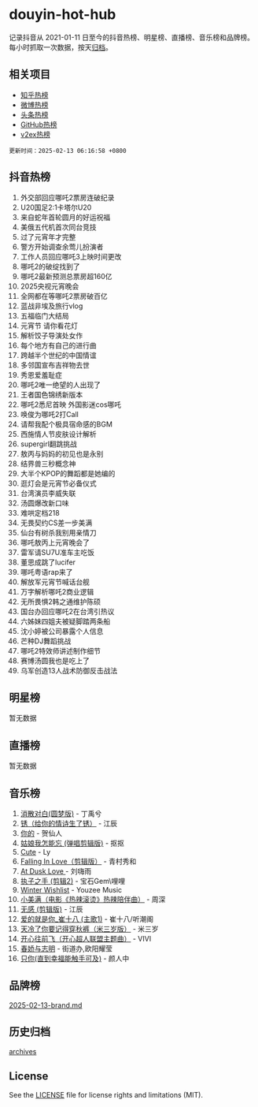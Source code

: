 # douyin-hot-hub

记录抖音从 2021-01-11 日至今的抖音热榜、明星榜、直播榜、音乐榜和品牌榜。每小时抓取一次数据，按天[归档](archives)。

## 相关项目

- [知乎热榜](https://github.com/lonnyzhang423/zhihu-hot-hub)
- [微博热榜](https://github.com/lonnyzhang423/weibo-hot-hub)
- [头条热榜](https://github.com/lonnyzhang423/toutiao-hot-hub)
- [GitHub热榜](https://github.com/lonnyzhang423/github-hot-hub)
- [v2ex热榜](https://github.com/lonnyzhang423/v2ex-hot-hub)


`更新时间：2025-02-13 06:16:58 +0800`

## 抖音热榜

1. 外交部回应哪吒2票房连破纪录
1. U20国足2:1卡塔尔U20
1. 来自蛇年首轮圆月的好运祝福
1. 美俄五代机首次同台竞技
1. 过了元宵年才完整
1. 警方开始调查余莺儿扮演者
1. 工作人员回应哪吒3上映时间更改
1. 哪吒2的破绽找到了
1. 哪吒2最新预测总票房超160亿
1. 2025央视元宵晚会
1. 全网都在等哪吒2票房破百亿
1. 蓝战非埃及旅行vlog
1. 五福临门大结局
1. 元宵节 请你看花灯
1. 解析饺子导演处女作
1. 每个地方有自己的进行曲
1. 跨越半个世纪的中国情谊
1. 多邻国宣布吉祥物去世
1. 秀恩爱羞耻症
1. 哪吒2唯一绝望的人出现了
1. 王者国色锦绣新版本
1. 哪吒2悉尼首映 外国影迷cos哪吒
1. 唤俊为哪吒2打Call
1. 请帮我配个极具宿命感的BGM
1. 西施情人节皮肤设计解析
1. supergirl翻跳挑战
1. 敖丙与妈妈的初见也是永别
1. 结界兽三秒概念神
1. 大半个KPOP的舞蹈都是她编的
1. 逛灯会是元宵节必备仪式
1. 台湾演员李威失联
1. 汤圆爆改新口味
1. 难哄定档218
1. 无畏契约CS差一步美满
1. 仙台有树杀我别用亲情刀
1. 哪吒敖丙上元宵晚会了
1. 雷军请SU7U准车主吃饭
1. 董思成跳了lucifer
1. 哪吒粤语rap来了
1. 解放军元宵节喊话台舰
1. 万字解析哪吒2商业逻辑
1. 无所畏惧2韩之通维护陈硕
1. 国台办回应哪吒2在台湾引热议
1. 六姊妹四姐夫被疑脚踏两条船
1. 沈小婷被公司暴露个人信息
1. 芒种DJ舞蹈挑战
1. 哪吒2特效师讲述制作细节
1. 赛博汤圆我也是吃上了
1. 乌军创造13人战术防御反击战法

## 明星榜

暂无数据

## 直播榜

暂无数据

## 音乐榜

1. [消散对白(圆梦版)](https://sf3-cdn-tos.douyinstatic.com/obj/tos-cn-ve-2774/og4jB5I5IizzoZVAAAzWgBMAsMDWoArfwBOiFs) - 丁禹兮
1. [锈（给你的情诗生了锈）](https://sf5-hl-cdn-tos.douyinstatic.com/obj/tos-cn-ve-2774/o8a1PBtVqIYbPEGK6e5A4egedVMdm3fCIz6bbE) - 江辰
1. [你的](https://sf5-hl-cdn-tos.douyinstatic.com/obj/tos-cn-ve-2774/oYuIeKf42jB7sEV6B2upMdpYAgfrQWj0FeRegh) - 贺仙人
1. [姑娘我怎能忘 (弹唱剪辑版)](https://sf5-hl-cdn-tos.douyinstatic.com/obj/tos-cn-ve-2774/okamwrBGEMz6illuEofAsMV4yzF5tVWbBiA5AI) - 抠抠
1. [Cute](https://sf5-hl-cdn-tos.douyinstatic.com/obj/tos-cn-ve-2774/o4IbIzHWKAAB4wsS5qMBRiiAlEBGTpQRNfFvuo) - Ly
1. [Falling In Love（剪辑版）](https://sf5-hl-cdn-tos.douyinstatic.com/obj/tos-cn-ve-2774/o8ajpA8zzgBPahbBIO8AcKGBLJezFCRd1wfP9f) - 青村秀和
1. [ At Dusk  Love ](https://sf5-hl-cdn-tos.douyinstatic.com/obj/tos-cn-ve-2774/o8CrpCf5CaYgI4ZrtQgMQAFEfuGqNnRSDQAPBc) - 刘嗨雨
1. [执子之手 (剪辑2)](https://sf5-hl-cdn-tos.douyinstatic.com/obj/tos-cn-ve-2774/oUoZLQjCc31XzqsBnBQUNgeKtYPBcgbFDwtfcu) - 宝石Gem\哩哩
1. [Winter Wishlist](https://sf5-hl-cdn-tos.douyinstatic.com/obj/tos-cn-ve-2774/oIIgUOeamCFCVAzxN6MFRLIBlLGpUqQxeeHrLE) - Youzee Music
1. [小美满（电影《热辣滚烫》热辣陪伴曲）](https://sf5-hl-cdn-tos.douyinstatic.com/obj/tos-cn-ve-2774/o0GAn2lSgfZIDUgtevCGDQYnFg4CwnrBaxbTZL) - 周深
1. [无感 (剪辑版)](https://sf5-hl-cdn-tos.douyinstatic.com/obj/tos-cn-ve-2774/o0eIsUzJBDlQaQFC5OFlgbMEZC1TFYBftOBn6p) - 江辰
1. [爱的就是你_崔十八 (主歌1)](https://sf5-hl-cdn-tos.douyinstatic.com/obj/tos-cn-ve-2774/oI5BO5DhFZ6UTcNCnZaOCBLtZ7WIMQGfgnXf5E) - 崔十八/听潮阁
1. [天冷了你要记得穿秋裤（米三岁版）](https://sf5-hl-cdn-tos.douyinstatic.com/obj/tos-cn-ve-2774/oQlIwVIDWiZ6BQilAorS7MA0AgCkQDvcZAdm1) - 米三岁
1. [开心往前飞（开心超人联盟主题曲）](https://sf5-hl-cdn-tos.douyinstatic.com/obj/tos-cn-ve-2774/9d8fb7c82cf1421fb93a9fe925275e0a) - VIVI
1. [春娇与志明](https://sf5-hl-cdn-tos.douyinstatic.com/obj/tos-cn-ve-2774/e530d8fceb7044b39707d7f9ff54add1) - 街道办,欧阳耀莹
1. [只你(直到幸福能触手可及)](https://sf6-cdn-tos.douyinstatic.com/obj/tos-cn-ve-2774/o0lBkRDzFTeaVSUz3ZZSCBVtZ5DIMQGfgmEAuE) - 颜人中

## 品牌榜

[2025-02-13-brand.md](archives/2025-02-13-brand.md)

## 历史归档

[archives](archives)

## License

See the [LICENSE](LICENSE) file for license rights and limitations (MIT).
